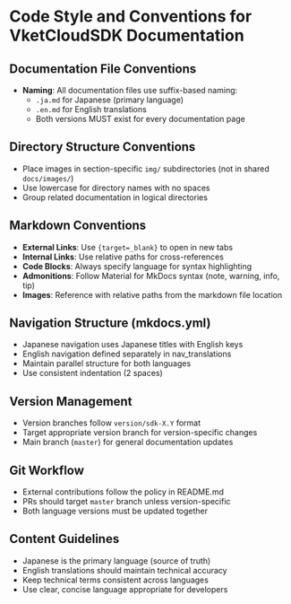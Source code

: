 # Code Style and Conventions for VketCloudSDK Documentation

## Documentation File Conventions
- **Naming**: All documentation files use suffix-based naming:
  - `.ja.md` for Japanese (primary language)
  - `.en.md` for English translations
  - Both versions MUST exist for every documentation page

## Directory Structure Conventions
- Place images in section-specific `img/` subdirectories (not in shared `docs/images/`)
- Use lowercase for directory names with no spaces
- Group related documentation in logical directories

## Markdown Conventions
- **External Links**: Use `{target=_blank}` to open in new tabs
- **Internal Links**: Use relative paths for cross-references
- **Code Blocks**: Always specify language for syntax highlighting
- **Admonitions**: Follow Material for MkDocs syntax (note, warning, info, tip)
- **Images**: Reference with relative paths from the markdown file location

## Navigation Structure (mkdocs.yml)
- Japanese navigation uses Japanese titles with English keys
- English navigation defined separately in nav_translations
- Maintain parallel structure for both languages
- Use consistent indentation (2 spaces)

## Version Management
- Version branches follow `version/sdk-X.Y` format
- Target appropriate version branch for version-specific changes
- Main branch (`master`) for general documentation updates

## Git Workflow
- External contributions follow the policy in README.md
- PRs should target `master` branch unless version-specific
- Both language versions must be updated together

## Content Guidelines
- Japanese is the primary language (source of truth)
- English translations should maintain technical accuracy
- Keep technical terms consistent across languages
- Use clear, concise language appropriate for developers